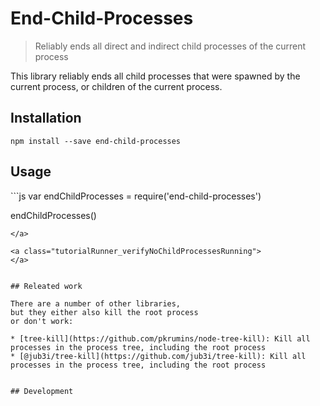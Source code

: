 # End-Child-Processes
> Reliably ends all direct and indirect child processes of the current process

This library reliably ends all child processes that were spawned by the current process,
or children of the current process.


## Installation

```
npm install --save end-child-processes
```


## Usage

<a class="tutorialRunner_startChildProcesses">
</a>

<a class="tutorialRunner_runJavascript">
```js
var endChildProcesses = require('end-child-processes')

endChildProcesses(<CALLBACK>)
```
</a>

<a class="tutorialRunner_verifyNoChildProcessesRunning">
</a>


## Releated work

There are a number of other libraries,
but they either also kill the root process
or don't work:

* [tree-kill](https://github.com/pkrumins/node-tree-kill): Kill all processes in the process tree, including the root process
* [@jub3i/tree-kill](https://github.com/jub3i/tree-kill): Kill all processes in the process tree, including the root process


## Development

